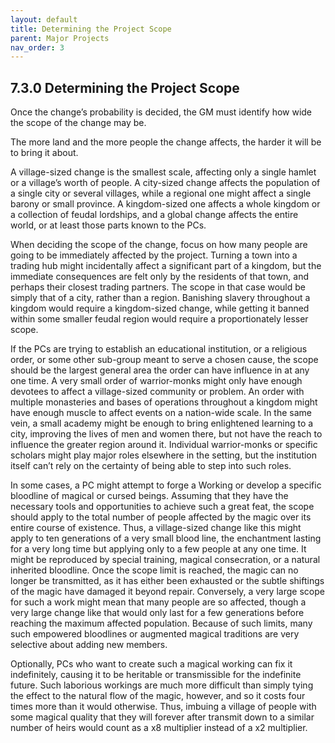 ```yaml
---
layout: default
title: Determining the Project Scope
parent: Major Projects
nav_order: 3
---
```


## 7.3.0 Determining the Project Scope

Once the change’s probability is decided, the GM must identify how wide the scope of the change may be.

The more land and the more people the change affects, the harder it will be to bring it about.

A village-sized change is the smallest scale, affecting only a single hamlet or a village’s worth of people.
A city-sized change affects the population of a single city or several villages, while a regional one might affect a single barony or small province.
A kingdom-sized one affects a whole kingdom or a collection of feudal lordships, and a global change affects the entire world, or at least those parts known to the PCs.

When deciding the scope of the change, focus on how many people are going to be immediately affected by the project.
Turning a town into a trading hub might incidentally affect a significant part of a kingdom, but the immediate consequences are felt only by the residents of that town, and perhaps their closest trading partners.
The scope in that case would be simply that of a city, rather than a region.
Banishing slavery throughout a kingdom would require a kingdom-sized change, while getting it banned within some smaller feudal region would require a proportionately lesser scope.

If the PCs are trying to establish an educational institution, or a religious order, or some other sub-group meant to serve a chosen cause, the scope should be the largest general area the order can have influence in at any one time.
A very small order of warrior-monks might only have enough devotees to affect a village-sized community or problem.
An order with multiple monasteries and bases of operations throughout a kingdom might have enough muscle to affect events on a nation-wide scale.
In the same vein, a small academy might be enough to bring enlightened learning to a city, improving the lives of men and women there, but not have the reach to influence the greater region around it.
Individual warrior-monks or specific scholars might play major roles elsewhere in the setting, but the institution itself can’t rely on the certainty of being able to step into such roles.

In some cases, a PC might attempt to forge a Working or develop a specific bloodline of magical or cursed beings.
Assuming that they have the necessary tools and opportunities to achieve such a great feat, the scope should apply to the total number of people affected by the magic over its entire course of existence.
Thus, a village-sized change like this might apply to ten generations of a very small blood line, the enchantment lasting for a very long time but applying only to a few people at any one time.
It might be reproduced by special training, magical consecration, or a natural inherited bloodline.
Once the scope limit is reached, the magic can no longer be transmitted, as it has either been exhausted or the subtle shiftings of the magic have damaged it beyond repair.
Conversely, a very large scope for such a work might mean that many people are so affected, though a very large change like that would only last for a few generations before reaching the maximum affected population.
Because of such limits, many such empowered bloodlines or augmented magical traditions are very selective about adding new members.

Optionally, PCs who want to create such a magical working can fix it indefinitely, causing it to be heritable or transmissible for the indefinite future.
Such laborious workings are much more difficult than simply tying the effect to the natural flow of the magic, however, and so it costs four times more than it would otherwise.
Thus, imbuing a village of people with some magical quality that they will forever after transmit down to a similar number of heirs would count as a x8 multiplier instead of a x2 multiplier.
